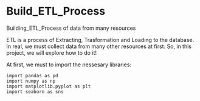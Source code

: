 # Build_ETL_Process
Building_ETL_Process of data from many resources

ETL is a process of Extracting, Trasformation and Loading to the database. In real, we must collect data from many other resources at first.
So, in this project, we will explore how to do it! 

At first, we must to import the nessesary libraries:
```pandas
import pandas as pd
import numpy as np
import matplotlib.pyplot as plt
import seaborn as sns
